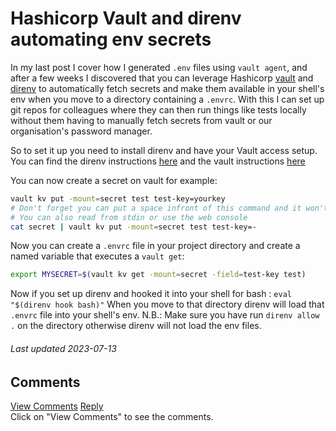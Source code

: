 # Hashicorp Vault and direnv automating env secrets

In my last post I cover how I generated `.env` files using `vault agent`, and after a few weeks I discovered that you can leverage Hashicorp [vault](https://developer.hashicorp.com/vault) and [direnv](https://direnv.net/) to automatically fetch secrets and make them available in your shell's env when you move to a directory containing a `.envrc`. With this I can set up git repos for colleagues where they can then run things like tests locally without them having to manually fetch secrets from vault or our organisation's password manager.

So to set it up you need to install direnv and have your Vault access setup. You can find the direnv instructions [here](https://direnv.net/docs/installation.html) and the vault instructions [here](https://developer.hashicorp.com/vault)

You can now create a secret on vault for example:

```bash
vault kv put -mount=secret test test-key=yourkey
# Don't forget you can put a space infront of this command and it won't save it to your bash history
# You can also read from stdin or use the web console
cat secret | vault kv put -mount=secret test test-key=-
```

Now you can create a `.envrc` file in your project directory and create a named variable that executes a `vault get`:

```bash
export MYSECRET=$(vault kv get -mount=secret -field=test-key test)
```

Now if you set up direnv and hooked it into your shell for bash : `eval "$(direnv hook bash)"`
When you move to that directory direnv will load that `.envrc` file into your shell's env.
N.B.: Make sure you have run `direnv allow .` on the directory otherwise direnv will not load the env files.

###### Last updated 2023-07-13

<!-- begin comments -->
<!-- comment blacklist -->
<script>BBB_MASTODON_COMMENTS_BLACKLIST = new Set([]);</script>
<h2>Comments</h2>
<a id="comments-view" href="https://fosstodon.org/@chimbosonic/110706731770171924" data-comments-id="110706731770171924">View Comments</a>
<a id="comments-reply" href="https://fosstodon.org/@chimbosonic/110706731770171924">Reply</a>
<div id="comments-container"></div>
<div id="comments-cta">Click on "View Comments" to see the comments.</div>
<!-- end comments -->
